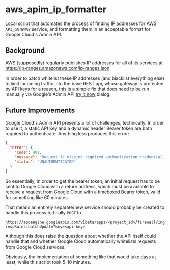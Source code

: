# aws_apim_ip_formatter
Local script that automates the process of finding IP addresses for AWS `API_GATEWAY` service, and formatting them in
an acceptable format for Google Cloud's Admin API.

## Background
AWS (supposedly) regularly publishes IP addresses for all of its services at https://ip-ranges.amazonaws.com/ip-ranges.json

In order to batch whitelist these IP addresses (and blacklist everything else) to limit incoming traffic into the
base REST api, whose gateway is protected by API keys for a reason, this is a simple fix that does need to be run manually via
Google's Admin API [try it now](https://cloud.google.com/appengine/docs/admin-api/reference/rest/v1beta/apps.firewall.ingressRules/batchUpdate?apix=true)
dialog.

## Future Improvements
Google Cloud's Admin API presents a lot of challenges, technically. In order to use it, a static
API Key and a dynamic header Bearer token are both required to authenticate. Anything less produces this error:

```json
{
  "error": {
    "code": 401,
    "message": "Request is missing required authentication credential. Expected OAuth 2 access token, login cookie or other valid authentication credential. See https://developers.google.com/identity/sign-in/web/devconsole-project.",
    "status": "UNAUTHENTICATED"
  }
}
```

So essentially, in order to get the bearer token, an initial request has to be sent to Google Cloud with a return
address, which must be available to receive a request from Google Cloud with a timeboxed Bearer token, valid for
something like 60 minutes.

That means an entirely separate/new service should probably be created to handle this process to finally `POST` to

`https://appengine.googleapis.com/v1beta/apps/<project_id>/firewall/ingressRules:batchUpdate?key=<api-key>`

Although this does raise the question about whether the API itself could handle that and whether Google Cloud
automatically whitelists requests from Google Cloud services.

Obviously, the implementation of something like that would take days at least, while this script took 5-10 minutes.
